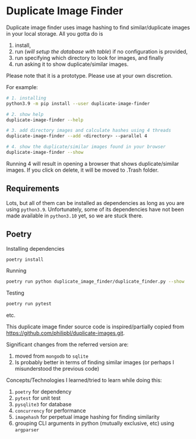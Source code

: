 # Duplicate Image Finder

Duplicate image finder uses image hashing to find similar/duplicate images in your local storage. All you gotta do is

1. install,
2. run (*will setup the database with table*) if no configuration is provided,
3. run specifying which directory to look for images, and finally
4. run asking it to show duplicate/similar images.

Please note that it is a prototype. Please use at your own discretion.

For example:

```sh
# 1. installing
python3.9 -m pip install --user duplicate-image-finder

# 2. show help
duplicate-image-finder --help

# 3. add directory images and calculate hashes using 4 threads
duplicate-image-finder --add <directory> --parallel 4

# 4. show the duplicate/similar images found in your browser
duplicate-image-finder --show
```

Running 4 will result in opening a browser that shows duplicate/similar images. If you click on delete, it will be moved to .Trash folder.


## Requirements

Lots, but all of them can be installed as dependencies as long as you are using `python3.9`. Unfortunately, some of its dependencies have not been made available in `python3.10` yet, so we are stuck there.

## Poetry

Installing dependencies

```sh
poetry install
```

Running

```sh
poetry run python duplicate_image_finder/duplicate_finder.py --show
```

Testing

```sh
poetry run pytest
```
etc.

This duplicate image finder source code is inspired/partially copied from https://github.com/philipbl/duplicate-images.git.

Significant changes from the referred version are:

1. moved from `mongodb` to `sqlite`
2. Is probably better in terms of finding similar images (or perhaps I misunderstood the previous code)

Concepts/Technologies I learned/tried to learn while doing this:

1. `poetry` for dependency
2. `pytest` for unit test
3. `pysqlite3` for database
4. `concurrency` for performance
5. `imagehash` for perpetual image hashing for finding similarity
6. grouping CLI arguments in python (mutually exclusive, etc) using `argparser`
